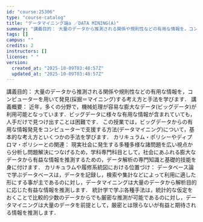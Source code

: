 ```yaml
---
id: "course:25306"
type: "course-catalog"
title: "データマイニング論a ／DATA MINING(A)"
summary: "講義目的： 大量のデータから推測される関係や規則性などの有用な情報を，コンピューターを用いて発見(採掘＝マイニング)する考え方と手法を学びます． 講義概要： 近年，多くの分野で，機械処理が容易な膨大なデータ(ビッグデータ)が利用可能となって…"
tags: []
campus: ""
credits: 2
instructors: []
license: " "
version:
  created_at: "2025-10-09T03:48:57Z"
  updated_at: "2025-10-09T03:48:57Z"
---
```


講義目的： 大量のデータから推測される関係や規則性などの有用な情報を，コンピューターを用いて発見(採掘＝マイニング)する考え方と手法を学びます． 講義概要： 近年，多くの分野で，機械処理が容易な膨大なデータ(ビッグデータ)が利用可能となっています．ビッグデータに様々な有用な情報が含まれていても，人手だけで見つけ出すことは困難です． この授業では，ビッグデータからの有用な情報発見をコンピューターで支援する方法(データマイニング)について，基本的な考え方といくつかの手法を学びます． カリキュラム・ポリシーやディプロマ・ポリシーとの関連： 現実社会に発生する多種多様な諸問題を広い視点から分析し問題解決につなげるため，学科専門科目として，社会にあふれる膨大なデータから有益な情報を推測するための，データ解析の専門知識と基礎的技能を身に付けます． カリキュラムや履修系統図における位置づけ： データベース論で学ぶデータベースは，データを記録し，検索や集計などによって利用に適した形にする事が主であるのに対し，データマイニングは大量のデータから解析目的に応じた有益な情報を推測します． 統計学で学ぶ各種手法は，統計的な仮定をおくことで比較的少数のデータからでも厳密な推測が可能であるのに対し，データマイニングは大量のデータを前提として，厳密とは限らないが有益と期待される情報を推測します．
